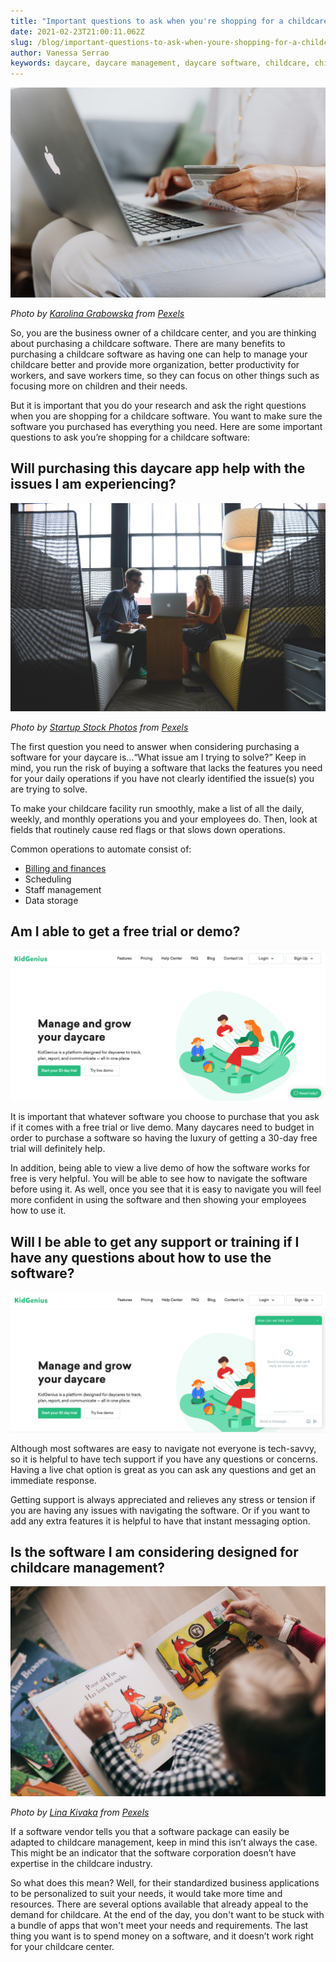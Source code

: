```yaml
---
title: "Important questions to ask when you're shopping for a childcare software "
date: 2021-02-23T21:00:11.062Z
slug: /blog/important-questions-to-ask-when-youre-shopping-for-a-childcare-software
author: Vanessa Serrao
keywords: daycare, daycare management, daycare software, childcare, childcare management
---
```

![childcare software](childcare-software.jpg "childcare software")

*Photo by [Karolina Grabowska](https://www.pexels.com/@karolina-grabowska?utm_content=attributionCopyText&utm_medium=referral&utm_source=pexels) from [Pexels](https://www.pexels.com/photo/person-using-a-macbook-and-holding-a-credit-card-4968391/?utm_content=attributionCopyText&utm_medium=referral&utm_source=pexels)*

So, you are the business owner of a childcare center, and you are thinking about purchasing a childcare software. There are many benefits to purchasing a childcare software as having one can help to manage your childcare better and provide more organization, better productivity for workers, and save workers time, so they can focus on other things such as focusing more on children and their needs.

But it is important that you do your research and ask the right questions when you are shopping for a childcare software. You want to make sure the software you purchased has everything you need. Here are some important questions to ask you’re shopping for a childcare software:

## Will purchasing this daycare app help with the issues I am experiencing?

![daycare software](daycare-software.jpg "daycare software")

*Photo by [Startup Stock Photos](https://www.pexels.com/@startup-stock-photos?utm_content=attributionCopyText&utm_medium=referral&utm_source=pexels) from [Pexels](https://www.pexels.com/photo/smiling-man-and-woman-both-sitting-on-sofa-both-looking-at-silver-macbook-7075/?utm_content=attributionCopyText&utm_medium=referral&utm_source=pexels)*

The first question you need to answer when considering purchasing a software for your daycare is...“What issue am I trying to solve?” Keep in mind, you run the risk of buying a software that lacks the features you need for your daily operations if you have not clearly identified the issue(s) you are trying to solve.

To make your childcare facility run smoothly, make a list of all the daily, weekly, and monthly operations you and your employees do. Then, look at fields that routinely cause red flags or that slows down operations.

Common operations to automate consist of:

* [Billing and finances](https://www.ezchildtrack.com/billing-and-statements.html)
* Scheduling
* Staff management
* Data storage

## Am I able to get a free trial or demo?

![trykidgenius](trykidgenius.png "trykidgenius")

It is important that whatever software you choose to purchase that you ask if it comes with a free trial or live demo. Many daycares need to budget in order to purchase a software so having the luxury of getting a 30-day free trial will definitely help.

In addition, being able to view a live demo of how the software works for free is very helpful. You will be able to see how to navigate the software before using it. As well, once you see that it is easy to navigate you will feel more confident in using the software and then showing your employees how to use it.

## Will I be able to get any support or training if I have any questions about how to use the software?

![kidgenius help](kidgenius-help.png "kidgenius help")

Although most softwares are easy to navigate not everyone is tech-savvy, so it is helpful to have tech support if you have any questions or concerns. Having a live chat option is great as you can ask any questions and get an immediate response.

Getting support is always appreciated and relieves any stress or tension if you are having any issues with navigating the software. Or if you want to add any extra features it is helpful to have that instant messaging option.

## Is the software I am considering designed for childcare management?

![childcare management software](childcare-management-software.jpg "childcare management software")

*Photo by [Lina Kivaka](https://www.pexels.com/@lina?utm_content=attributionCopyText&utm_medium=referral&utm_source=pexels) from [Pexels](https://www.pexels.com/photo/person-reading-a-book-1741230/?utm_content=attributionCopyText&utm_medium=referral&utm_source=pexels)*

If a software vendor tells you that a software package can easily be adapted to childcare management, keep in mind this isn’t always the case. This might be an indicator that the software corporation doesn’t have expertise in the childcare industry.

So what does this mean? Well, for their standardized business applications to be personalized to suit your needs, it would take more time and resources. There are several options available that already appeal to the demand for childcare. At the end of the day, you don't want to be stuck with a bundle of apps that won't meet your needs and requirements. The last thing you want is to spend money on a software, and it doesn’t work right for your childcare center.